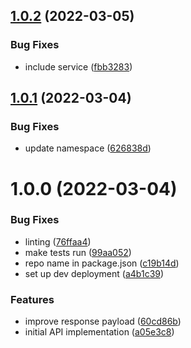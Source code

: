 ## [1.0.2](https://github.com/Greenstand/treetracker-grower-account-query/compare/v1.0.1...v1.0.2) (2022-03-05)


### Bug Fixes

* include service ([fbb3283](https://github.com/Greenstand/treetracker-grower-account-query/commit/fbb3283304db3b90df3094f6402a27ef6e6c9449))

## [1.0.1](https://github.com/Greenstand/treetracker-grower-account-query/compare/v1.0.0...v1.0.1) (2022-03-04)


### Bug Fixes

* update namespace ([626838d](https://github.com/Greenstand/treetracker-grower-account-query/commit/626838dfc5a2c1ecf9c89df6c7ef5fb66f8f6c8b))

# 1.0.0 (2022-03-04)


### Bug Fixes

* linting ([76ffaa4](https://github.com/Greenstand/treetracker-grower-account-query/commit/76ffaa4144b18388a569408ccfe76ddb7bb1b2c9))
* make tests run ([99aa052](https://github.com/Greenstand/treetracker-grower-account-query/commit/99aa052f17641946cdd76e3a331a4b713acf20a9))
* repo name in package.json ([c19b14d](https://github.com/Greenstand/treetracker-grower-account-query/commit/c19b14d72aea17f0232a3641269fefb0ca351edf))
* set up dev deployment ([a4b1c39](https://github.com/Greenstand/treetracker-grower-account-query/commit/a4b1c3990f554949f2341fcc705230bdb8a89eff))


### Features

* improve response payload ([60cd86b](https://github.com/Greenstand/treetracker-grower-account-query/commit/60cd86bf904f6933a78c85bddb38d131b7008101))
* initial API implementation ([a05e3c8](https://github.com/Greenstand/treetracker-grower-account-query/commit/a05e3c885a1e6c77c7fc286e646a32193c7138fa))
